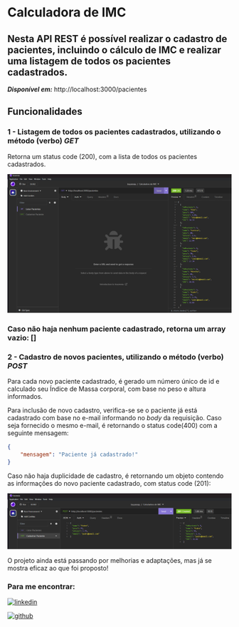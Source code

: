 # Calculadora de IMC
## Nesta API REST é possível realizar o cadastro de pacientes, incluindo o cálculo de IMC e realizar uma listagem de todos os pacientes cadastrados.


***Disponível em:***  http://localhost:3000/pacientes


## Funcionalidades

### 1 - Listagem de todos os pacientes cadastrados, utilizando o método (verbo) ***GET***
Retorna um status code (200), com a lista de todos os pacientes cadastrados.

![](https://github.com/Josialmeidas/calculadoraIMC/blob/main/listagemPacientes.png)

### Caso não haja nenhum paciente cadastrado, retorna um array vazio: []

### 2 - Cadastro de novos pacientes, utilizando o método (verbo) ***POST***
Para cada novo paciente cadastrado, é gerado um número único de id e calculado seu Índice de Massa corporal, com base no peso e altura informados.

Para inclusão de novo cadastro, verifica-se se o paciente já está cadastrado com base no e-mail informando no *body* da requisição.
Caso seja fornecido o mesmo e-mail, é retornando o status code(400) com a seguinte mensagem:

```json
{
	"mensagem": "Paciente já cadastrado!"
}
```

Caso não haja duplicidade de cadastro, é retornando um objeto contendo as informações do novo paciente cadastrado, com status code (201):

![](https://github.com/Josialmeidas/calculadoraIMC/blob/main/cadastroPaciente.png)


O projeto ainda está passando por melhorias e adaptações, mas já se mostra eficaz ao que foi proposto!

### Para me encontrar: 

[![linkedin](https://img.shields.io/badge/LinkedIn-0077B5?style=for-the-badge&logo=linkedin&logoColor=white)](https://www.linkedin.com/in/joziane-almeida-dev/)

[![github](https://img.shields.io/badge/GitHub-100000?style=for-the-badge&logo=github&logoColor=white)](https://github.com/Josialmeidas)


